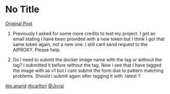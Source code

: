 # No Title

[Original Post](https://discourse.onlinedegree.iitm.ac.in/t/164277/491)

<ol>
<li>
<p>Previously I asked for some more credits to test my project. I got an email stating I have been provided with a new token but I think I got that same token again, not a new one. I still cant send request to the AIPROXY. Please help.</p>
</li>
<li>
<p>Do I need to submit the docker image name with the tag or without the tag? I submitted it before without the tag. Now i see that I have tagged the image with as v1 but I cant submit the form due to pattern matching problems. Should i submit again after tagging it with :latest ?</p>
</li>
</ol>
<p><a class="mention" href="/u/s.anand">@s.anand</a> <a class="mention" href="/u/carlton">@carlton</a>  <a class="mention" href="/u/jivraj">@Jivraj</a></p>